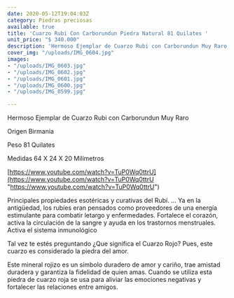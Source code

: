```yaml
---
date: 2020-05-12T19:04:03Z
category: Piedras preciosas
available: true
title: 'Cuarzo Rubi Con Carborundun Piedra Natural 81 Quilates '
unit_price: "$ 340.000"
description: 'Hermoso Ejemplar de Cuarzo Rubi con Carborundun Muy Raro  '
cover_img: "/uploads/IMG_0604.jpg"
images:
- "/uploads/IMG_0603.jpg"
- "/uploads/IMG_0602.jpg"
- "/uploads/IMG_0601.jpg"
- "/uploads/IMG_0600.jpg"
- "/uploads/IMG_0599.jpg"

---
```

Hermoso Ejemplar de Cuarzo Rubi con Carborundun Muy Raro  

Origen Birmania 

Peso 81 Quilates 

Medidas 64 X 24 X 20 Milímetros

[https://www.youtube.com/watch?v=TuP0Wq0ttrU](https://www.youtube.com/watch?v=TuP0Wq0ttrU "https://www.youtube.com/watch?v=TuP0Wq0ttrU")

Principales propiedades esotéricas y curativas del Rubí. ... Ya en la antigüedad, los rubíes eran pensados como proveedores de una energía estimulante para combatir letargo y enfermedades. Fortalece el corazón, activa la circulación de la sangre y ayuda en los trastornos menstruales. Activa el sistema inmunológico

Tal vez te estés preguntando ¿Que significa el Cuarzo Rojo? Pues, este cuarzo es considerado la piedra del amor.

Este mineral rojizo es un símbolo duradero de amor y cariño, trae amistad duradera y garantiza la fidelidad de quien amas. Cuando se utiliza esta piedra de cuarzo roja se usa para aliviar las emociones negativas y fortalecer las relaciones entre amigos.